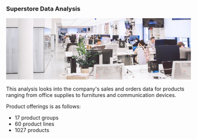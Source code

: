 ### Superstore Data Analysis

![alt text](https://github.com/atikahmd/Superstore-Sales/blob/main/visuals/header_superstore.jpg "Superstore")
 

This analysis looks into the company's sales and orders data for products ranging from office supplies to furnitures and communication devices.

Product offerings is as follows:
* 17 product groups
* 60 product lines
* 1027 products
